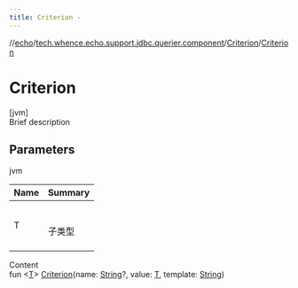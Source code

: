 ```yaml
---
title: Criterion -
---
```

//[echo](../../index.md)/[tech.whence.echo.support.jdbc.querier.component](../index.md)/[Criterion](index.md)/[Criterion](-criterion.md)



# Criterion  
[jvm]  
Brief description  


## Parameters  
  
jvm  
  
|  Name|  Summary| 
|---|---|
| T| <br><br>子类型<br><br>
  
  
Content  
fun <[T](index.md)> [Criterion](-criterion.md)(name: [String](https://kotlinlang.org/api/latest/jvm/stdlib/kotlin/-string/index.html)?, value: [T](index.md), template: [String](https://kotlinlang.org/api/latest/jvm/stdlib/kotlin/-string/index.html))  



